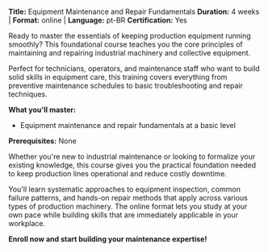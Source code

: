 **Title:** Equipment Maintenance and Repair Fundamentals
**Duration:** 4 weeks | **Format:** online | **Language:** pt-BR
**Certification:** Yes

Ready to master the essentials of keeping production equipment running smoothly? This foundational course teaches you the core principles of maintaining and repairing industrial machinery and collective equipment.

Perfect for technicians, operators, and maintenance staff who want to build solid skills in equipment care, this training covers everything from preventive maintenance schedules to basic troubleshooting and repair techniques.

**What you'll master:**
- Equipment maintenance and repair fundamentals at a basic level

**Prerequisites:**
None

Whether you're new to industrial maintenance or looking to formalize your existing knowledge, this course gives you the practical foundation needed to keep production lines operational and reduce costly downtime.

You'll learn systematic approaches to equipment inspection, common failure patterns, and hands-on repair methods that apply across various types of production machinery. The online format lets you study at your own pace while building skills that are immediately applicable in your workplace.

**Enroll now and start building your maintenance expertise!**